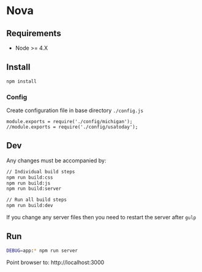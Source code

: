 Nova
====

Requirements
------------

* Node >= 4.X

Install
-------

```bash
npm install
```

### Config

Create configuration file in base directory `./config.js`

```node
module.exports = require('./config/michigan');
//module.exports = require('./config/usatoday');
```

Dev
---

Any changes must be accompanied by:

```bash
// Individual build steps
npm run build:css
npm run build:js
npm run build:server

// Run all build steps
npm run build:dev
```

If you change any server files then you need to restart the server after `gulp`

Run
---

```bash
DEBUG=app:* npm run server
```

Point browser to: http://localhost:3000
